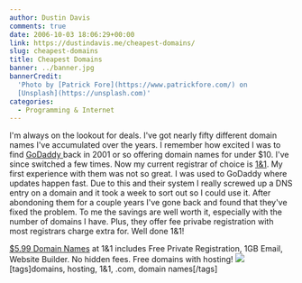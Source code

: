 ```yaml
---
author: Dustin Davis
comments: true
date: 2006-10-03 18:06:29+00:00
link: https://dustindavis.me/cheapest-domains/
slug: cheapest-domains
title: Cheapest Domains
banner: ../banner.jpg
bannerCredit:
  'Photo by [Patrick Fore](https://www.patrickfore.com/) on
  [Unsplash](https://unsplash.com)'
categories:
  - Programming & Internet
---
```


I'm always on the lookout for deals. I've got nearly fifty different domain
names I've accumulated over the years. I remember how excited I was to find
[GoDaddy ](http://www.godaddy.com)back in 2001 or so offering domain names for
under \$10. I've since switched a few times. Now my current registrar of choice
is [1&1](http://www.dpbolvw.net/click-1458295-10365672). My first experience
with them was not so great. I was used to GoDaddy where updates happen fast. Due
to this and their system I really screwed up a DNS entry on a domain and it took
a week to sort out so I could use it. After abondoning them for a couple years
I've gone back and found that they've fixed the problem. To me the savings are
well worth it, especially with the number of domains I have. Plus, they offer
fee privabe registration with most registrars charge extra for. Well done 1&1!

[ \$5.99 Domain Names](http://www.dpbolvw.net/click-1458295-10365672) at 1&1
includes Free Private Registration, 1GB Email, Website Builder. No hidden fees.
Free domains with hosting! ![](http://www.lduhtrp.net/image-1458295-10365672)
[tags]domains, hosting, 1&1, .com, domain names[/tags]
